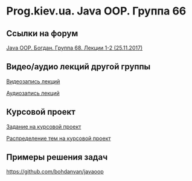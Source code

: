 Prog.kiev.ua. Java OOP. Группа 66
===

## Cсылки на форум

[Java OOP. Богдан. Группа 68. Лекции 1-2 (25.11.2017)](https://prog.kiev.ua/forum/index.php/topic,3295.0.html)

## Видео/аудио лекций другой группы

[Видеозапись лекций](https://mega.nz/#F!fI9ACBqB)

[Аудиозапись лекций](https://mega.nz/#F!iIUhgL5T)

## Курсовой проект

[Задание на курсовой проект](https://docs.google.com/document/d/1BD_RtdtKI4MZylI_UGOGdE8_d2CZTZnfVCWwirvSVbU/edit)

[Распределение тем на курсовой проект](https://docs.google.com/spreadsheets/d/10-hukaVVuGdMxAqPr1D6r8fQugmXrRszCMycrLDrsk4/edit?usp=sharing)

## Примеры решения задач

https://github.com/bohdanvan/javaoop
